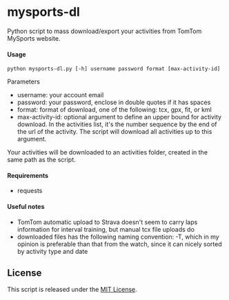 mysports-dl
========

Python script to mass download/export your activities from TomTom MySports website.

#### Usage

    python mysports-dl.py [-h] username password format [max-activity-id]

Parameters

* username: your account email 
* password: your password, enclose in double quotes if it has spaces
* format: format of download, one of the following: tcx, gpx, fit, or kml
* max-activity-id: optional argument to define an upper bound for activity download. In the activities list, it's the number sequence by the end of the url of the activity. The script will download all activities up to this argument.

Your activities will be downloaded to an activities folder, created in the same path as the script.

#### Requirements

 * requests

#### Useful notes

* TomTom automatic upload to Strava doesn't seem to carry laps information for interval training, but manual tcx file uploads do
* downloaded files has the following naming convention: <activity type>-<YYYYMMDD>T<HHMMSS>, which in my opinion is preferable than that from the watch, since it can nicely sorted by activity type and date

## License

This script is released under the [MIT License](https://github.com/vitorhirota/tcx-edit/blob/master/LICENSE).
